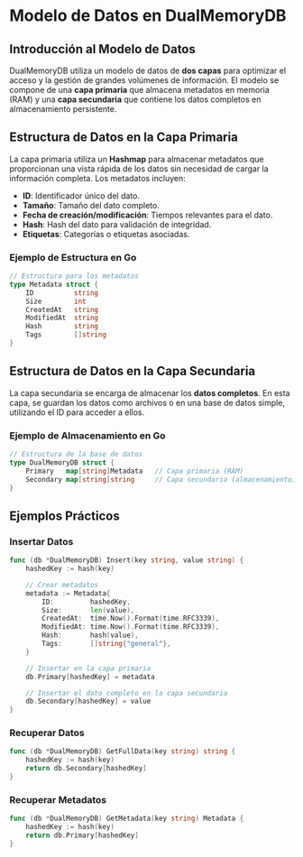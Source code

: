 
# Modelo de Datos en DualMemoryDB

## Introducción al Modelo de Datos
DualMemoryDB utiliza un modelo de datos de **dos capas** para optimizar el acceso y la gestión de grandes volúmenes de información. El modelo se compone de una **capa primaria** que almacena metadatos en memoria (RAM) y una **capa secundaria** que contiene los datos completos en almacenamiento persistente.

## Estructura de Datos en la Capa Primaria
La capa primaria utiliza un **Hashmap** para almacenar metadatos que proporcionan una vista rápida de los datos sin necesidad de cargar la información completa. Los metadatos incluyen:

- **ID**: Identificador único del dato.
- **Tamaño**: Tamaño del dato completo.
- **Fecha de creación/modificación**: Tiempos relevantes para el dato.
- **Hash**: Hash del dato para validación de integridad.
- **Etiquetas**: Categorías o etiquetas asociadas.

### Ejemplo de Estructura en Go
```go
// Estructura para los metadatos
type Metadata struct {
    ID          string
    Size        int
    CreatedAt   string
    ModifiedAt  string
    Hash        string
    Tags        []string
}
```

## Estructura de Datos en la Capa Secundaria
La capa secundaria se encarga de almacenar los **datos completos**. En esta capa, se guardan los datos como archivos o en una base de datos simple, utilizando el ID para acceder a ellos.

### Ejemplo de Almacenamiento en Go
```go
// Estructura de la base de datos
type DualMemoryDB struct {
    Primary   map[string]Metadata   // Capa primaria (RAM)
    Secondary map[string]string     // Capa secundaria (almacenamiento)
}
```

## Ejemplos Prácticos

### Insertar Datos
```go
func (db *DualMemoryDB) Insert(key string, value string) {
    hashedKey := hash(key)

    // Crear metadatos
    metadata := Metadata{
        ID:         hashedKey,
        Size:       len(value),
        CreatedAt:  time.Now().Format(time.RFC3339),
        ModifiedAt: time.Now().Format(time.RFC3339),
        Hash:       hash(value),
        Tags:       []string{"general"},
    }

    // Insertar en la capa primaria
    db.Primary[hashedKey] = metadata

    // Insertar el dato completo en la capa secundaria
    db.Secondary[hashedKey] = value
}
```

### Recuperar Datos
```go
func (db *DualMemoryDB) GetFullData(key string) string {
    hashedKey := hash(key)
    return db.Secondary[hashedKey]
}
```

### Recuperar Metadatos
```go
func (db *DualMemoryDB) GetMetadata(key string) Metadata {
    hashedKey := hash(key)
    return db.Primary[hashedKey]
}
```

